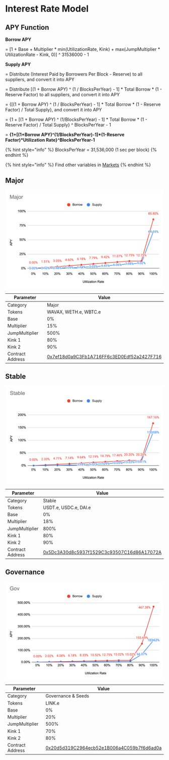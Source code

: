 # Interest Rate Model

## APY Function

**Borrow APY**

\= \[1 + Base + Multiplier \* min(UtilizationRate, Kink) + max(JumpMultiplier \* UtilizationRate - Kink, 0)] ^ 31536000 - 1



**Supply APY**

\= Distribute (Interest Paid by Borrowers Per Block - Reserve) to all suppliers, and convert it into APY

\= Distribute \[(1 + Borrow APY) ^ (1 / BlocksPerYear) - 1] \* Total Borrow \* (1 - Reserve Factor) to all suppliers, and convert it into APY

\= {\[(1 + Borrow APY) ^ (1 / BlocksPerYear) - 1] \* Total Borrow \* (1 - Reserve Factor) / Total Supply}, and convert it into APY

\= {1 + \[(1 + Borrow APY) ^ (1/BlocksPerYear) - 1] \* Total Borrow \* (1 - Reserve Factor) / Total Supply} ^ BlocksPerYear - 1

\= **{1+\[(1+Borrow APY)^(1/BlocksPerYear)-1]\*(1-Reserve Factor)\*Utilization Rate}^BlocksPerYear-1**

{% hint style="info" %}
BlocksPerYear = 31,536,000 (1 sec per block)
{% endhint %}

{% hint style="info" %}
Find other variables in [Markets](https://app.cream.finance/markets/arbitrum)
{% endhint %}

## Major

![](<../.gitbook/assets/截圖 2021-10-13 16.04.10.png>)

| Parameter        | Value                                                                                       |
| ---------------- | ------------------------------------------------------------------------------------------- |
| Category         | Major                                                                                       |
| Tokens           | WAVAX, WETH.e, WBTC.e                                                                       |
| Base             | 0%                                                                                          |
| Multiplier       | 15%                                                                                         |
| JumpMultiplier   | 500%                                                                                        |
| Kink 1           | 80%                                                                                         |
| Kink 2           | 90%                                                                                         |
| Contract Address | [0x7ef18d0a9C3Fb1A716FF6c3ED0Edf52a2427F716](https://cchain.explorer.avax.network/address/) |

## Stable

![](<../.gitbook/assets/截圖 2021-10-13 16.04.58.png>)

| Parameter        | Value                                                                                                                                 |
| ---------------- | ------------------------------------------------------------------------------------------------------------------------------------- |
| Category         | Stable                                                                                                                                |
| Tokens           | USDT.e, USDC.e, DAI.e                                                                                                                 |
| Base             | 0%                                                                                                                                    |
| Multiplier       | 18%                                                                                                                                   |
| JumpMultiplier   | 800%                                                                                                                                  |
| Kink 1           | 80%                                                                                                                                   |
| Kink 2           | 90%                                                                                                                                   |
| Contract Address | [0x5Dc3A30d8c5937f1529C3c93507C16d86A17072A](https://cchain.explorer.avax.network/address/0x5Dc3A30d8c5937f1529C3c93507C16d86A17072A) |

## Governance

![](<../.gitbook/assets/截圖 2021-10-13 16.05.43.png>)

| Parameter        | Value                                                                                       |
| ---------------- | ------------------------------------------------------------------------------------------- |
| Category         | Governance & Seeds                                                                          |
| Tokens           | LINK.e                                                                                      |
| Base             | 0%                                                                                          |
| Multiplier       | 20%                                                                                         |
| JumpMultiplier   | 500%                                                                                        |
| Kink 1           | 70%                                                                                         |
| Kink 2           | 80%                                                                                         |
| Contract Address | [0x20d5d319C2964ecb52e1B006a4C059b7f6d6ad0a](https://cchain.explorer.avax.network/address/) |

